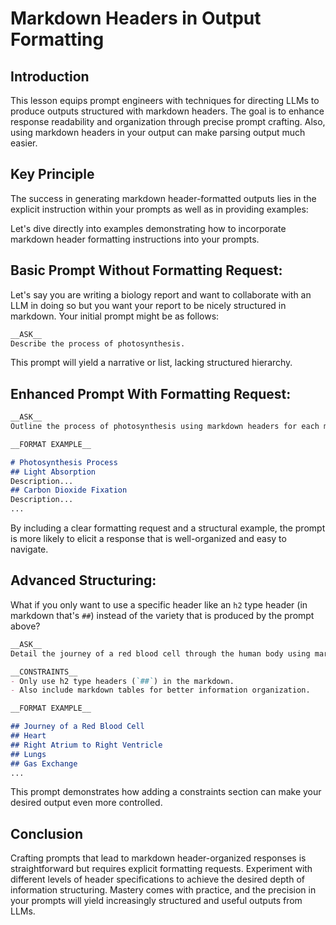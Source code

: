 # Markdown Headers in Output Formatting

## Introduction
This lesson equips prompt engineers with techniques for directing LLMs to produce outputs structured with markdown headers. The goal is to enhance response readability and organization through precise prompt crafting. Also, using markdown headers in your output can make parsing output much easier.

## Key Principle
The success in generating markdown header-formatted outputs lies in the explicit instruction within your prompts as well as in providing examples:

Let's dive directly into examples demonstrating how to incorporate markdown header formatting instructions into your prompts.

## Basic Prompt Without Formatting Request:
Let's say you are writing a biology report and want to collaborate with an LLM in doing so but you want your report to be nicely structured in markdown. Your initial prompt might be as follows:

```Markdown
__ASK__
Describe the process of photosynthesis.
```

This prompt will yield a narrative or list, lacking structured hierarchy.

## Enhanced Prompt With Formatting Request:
```Markdown
__ASK__
Outline the process of photosynthesis using markdown headers for each main step.

__FORMAT EXAMPLE__

# Photosynthesis Process
## Light Absorption
Description...
## Carbon Dioxide Fixation
Description...
...
```

By including a clear formatting request and a structural example, the prompt is more likely to elicit a response that is well-organized and easy to navigate.

## Advanced Structuring:
What if you only want to use a specific header like an `h2` type header (in markdown that's `##`) instead of the variety that is produced by the prompt above?

```Markdown
__ASK__
Detail the journey of a red blood cell through the human body using markdown headers for each organ system it passes through.

__CONSTRAINTS__
- Only use h2 type headers (`##`) in the markdown.
- Also include markdown tables for better information organization.

__FORMAT EXAMPLE__

## Journey of a Red Blood Cell
## Heart
## Right Atrium to Right Ventricle
## Lungs
## Gas Exchange
...
```

This prompt demonstrates how adding a constraints section can make your desired output even more controlled.

## Conclusion
Crafting prompts that lead to markdown header-organized responses is straightforward but requires explicit formatting requests. Experiment with different levels of header specifications to achieve the desired depth of information structuring. Mastery comes with practice, and the precision in your prompts will yield increasingly structured and useful outputs from LLMs.
